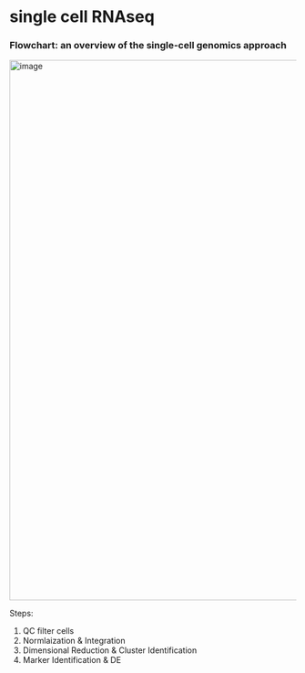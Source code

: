 # single cell RNAseq


### Flowchart: an overview of the single-cell genomics approach  

<img width="948" alt="image" src="https://user-images.githubusercontent.com/62751614/215587465-22eeccb7-3877-47d4-8f72-bfeba3bab7c7.png">

Steps:
1. QC filter cells
2. Normlaization & Integration
3. Dimensional Reduction & Cluster Identification
4. Marker Identification & DE

